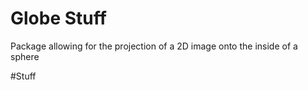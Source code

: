 # Globe Stuff

Package allowing for the projection of a 2D image onto the inside of a sphere

#Stuff